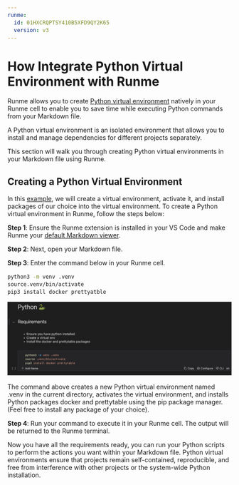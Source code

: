 ```yaml
---
runme:
  id: 01HXCRQPTSY410B5XFD9QY2K65
  version: v3
---
```


# How Integrate Python Virtual Environment with Runme

Runme allows you to create [Python virtual environment](https://docs.python.org/3/library/venv.html) natively in your Runme cell to enable you to save time while executing Python commands from your Markdown file.

A Python virtual environment is an isolated environment that allows you to install and manage dependencies for different projects separately.

This section will walk you through creating Python virtual environments in your Markdown file using Runme.

## Creating a Python Virtual Environment

In this [example](https://github.com/stateful/vscode-runme/blob/main/examples/shebang.md#python-), we will create a virtual environment, activate it, and install packages of our choice into the virtual environment. To create a Python virtual environment in Runme, follow the steps below:

**Step 1**: Ensure the Runme extension is installed in your VS Code and make Runme your [default Markdown viewer](../how-runme-works/vscode#how-to-open-a-readme-file-as-a-markdown-file).

**Step 2**: Next, open your Markdown file.

**Step 3**: Enter the command below in your Runme cell.

```sh
python3 -m venv .venv
source.venv/bin/activate
pip3 install docker prettyatble
```

![Python virtual environment ](../../static/img/guide-page/python-env.jpg)

The command above creates a new Python virtual environment named .venv in the current directory, activates the virtual environment, and installs Python packages docker and prettytable using the pip package manager. (Feel free to install any package of your choice).

**Step 4**: Run your command to execute it in your Runme cell. The output will be returned to the Runme terminal.

Now you have all the requirements ready, you can run your Python scripts to perform the actions you want within your Markdown file.
Python virtual environments ensure that projects remain self-contained, reproducible, and free from interference with other projects or the system-wide Python installation.
